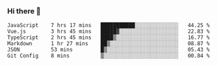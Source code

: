 ### Hi there 👋

<!--
**hjklink/hjklink** is a ✨ _special_ ✨ repository because its `README.md` (this file) appears on your GitHub profile.

Here are some ideas to get you started:

- 🔭 I’m currently working on ...
- 🌱 I’m currently learning ...
- 👯 I’m looking to collaborate on ...
- 🤔 I’m looking for help with ...
- 💬 Ask me about ...
- 📫 How to reach me: ...
- 😄 Pronouns: ...
- ⚡ Fun fact: ...
-->


<!--START_SECTION:waka-->

```text
JavaScript    7 hrs 17 mins   ███████████░░░░░░░░░░░░░░   44.25 %
Vue.js        3 hrs 45 mins   █████▓░░░░░░░░░░░░░░░░░░░   22.83 %
TypeScript    2 hrs 45 mins   ████▒░░░░░░░░░░░░░░░░░░░░   16.77 %
Markdown      1 hr 27 mins    ██▒░░░░░░░░░░░░░░░░░░░░░░   08.87 %
JSON          53 mins         █▒░░░░░░░░░░░░░░░░░░░░░░░   05.43 %
Git Config    8 mins          ▒░░░░░░░░░░░░░░░░░░░░░░░░   00.84 %
```

<!--END_SECTION:waka-->
